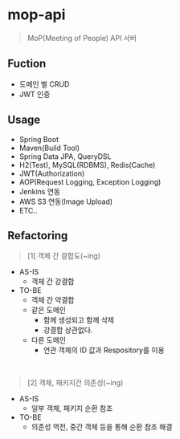 # mop-api
> MoP(Meeting of People) API 서버  

## Fuction
* 도메인 별 CRUD
* JWT 인증

## Usage
* Spring Boot
* Maven(Build Tool)
* Spring Data JPA, QueryDSL
* H2(Test), MySQL(RDBMS), Redis(Cache)
* JWT(Authorization)
* AOP(Request Logging, Exception Logging)
* Jenkins 연동
* AWS S3 연동(Image Upload)
* ETC..

## Refactoring
> [1] 객체 간 결합도(~ing)
* AS-IS
  * 객체 간 강결합
* TO-BE
  * 객체 간 약결합
  * 같은 도메인
    * 함께 생성되고 함께 삭제
    * 강결합 상관없다.
  * 다른 도메인
    * 연관 객체의 ID 값과 Respository를 이용  
    
<br>

> [2] 객체, 패키지간 의존성(~ing)
* AS-IS
  * 일부 객체, 패키지 순환 참조
* TO-BE
  * 의존성 역전, 중간 객체 등을 통해 순환 참조 해결



